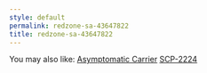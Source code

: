 ```yaml
---
style: default
permalink: redzone-sa-43647822
title: redzone-sa-43647822
---
```

You may also like:
[Asymptomatic Carrier](http://scp-wiki.net/asymptomatic-carrier)
[SCP-2224](http://scp-wiki.net/scp-2224)